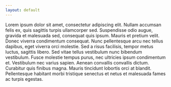 ```yaml
---
layout: default
---
```


Lorem ipsum dolor sit amet, consectetur adipiscing elit. Nullam accumsan
felis ex, quis sagittis turpis ullamcorper sed. Suspendisse odio augue,
gravida et malesuada sed, consequat quis ipsum. Mauris et pretium velit.
Donec viverra condimentum consequat. Nunc pellentesque arcu nec tellus
dapibus, eget viverra orci molestie. Sed a risus facilisis, tempor metus
luctus, sagittis libero. Sed vitae tellus vestibulum nunc bibendum
vestibulum. Fusce molestie tempus purus, nec ultricies ipsum condimentum
et. Vestibulum nec varius sapien. Aenean convallis convallis dictum.
Curabitur quis finibus magna. Mauris tincidunt lobortis orci at blandit.
Pellentesque habitant morbi tristique senectus et netus et malesuada
fames ac turpis egestas.
